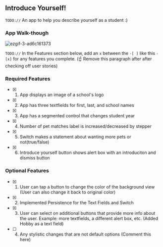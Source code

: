 ## Introduce Yourself!

`TODO://` An app to help you describe yourself as a student :)

### App Walk-though

![ezgif-3-ad6c161373](https://github.com/sosropartono/iOS102_Prework-/assets/66928465/58fbbee2-38c4-4939-98b6-009ecc42309d)

`TODO://` In the Features section below, add an `x` between the `-[ ]` like this `- [x]` for any features you complete. (☝️ Remove this paragraph after after checking off user stories)


### Required Features

- [x] 1. App displays an image of a school's logo
- [x] 2. App has three textfields for first, last, and school names
- [x] 3. App has a segmented control that changes student year
- [x] 4. Number of pet matches label is increased/decreased by stepper
- [x] 5. Switch makes a statement about wanting more pets or not(true/false) 
- [x] 6. Introduce yourself button shows alert box with an introduciton and dismiss button

### Optional Features

- [x] 1. User can tap a button to change the color of the background view (User can also change it back to original color)
- [x] 2. Implemented Persistence for the Text Fields and Switch
- [x] 3. User can select on additional buttons that provide more info about the user. Example: more textfields, a different alert box, etc. (Added Hobby as a text field)
- [ ] 4. Any stylistic changes that are not default options (Comment this here)
